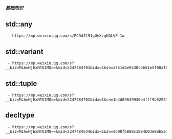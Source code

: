 ##### 基础知识

std::any
------
     - https://mp.weixin.qq.com/s/PC9dZt91gUeXzqKOLVP-1w

std::variant
------
     - https://mp.weixin.qq.com/s?__biz=MzAwNjExNTU1MQ==&mid=2247484703&idx=1&sn=a751ebe9538cbb51e5f00af6fd110c40&chksm=9b131cafac6495b92c256d89994ad43174cf68d64bc98283e00a36c30786d82073d9b147737e&cur_album_id=3676814964519157765&scene=190#rd

std::tuple
------
     - https://mp.weixin.qq.com/s?__biz=MzAwNjExNTU1MQ==&mid=2247484702&idx=1&sn=1e4d89639936e4fff9b52951c93f827e&chksm=9b131caeac6495b8b896ad8a66c45f068c7a600d430e4dc3d48314b2646ead45295dcc33e331&cur_album_id=3676814964519157765&scene=190#rd

decltype
------
     - https://mp.weixin.qq.com/s?__biz=MzAwNjExNTU1MQ==&mid=2247484544&idx=1&sn=dd08fb880c18e4b03e86b5e11f432821&chksm=9b131d30ac64942652d03d952c3b2b70ce78c8293fa23a169eaec5ce9d8811ca975f79a2d915&cur_album_id=3676814964519157765&scene=190#rd
